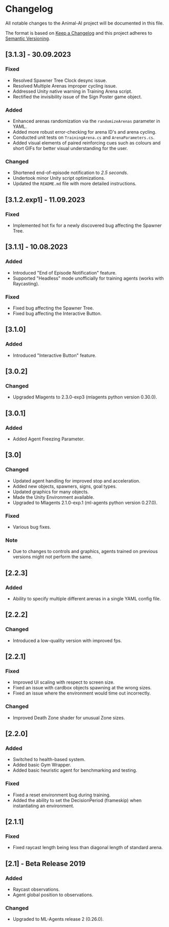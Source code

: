 # Changelog

All notable changes to the Animal-AI project will be documented in this file.

The format is based on [Keep a Changelog](http://keepachangelog.com/en/1.0.0/) and this project adheres to [Semantic Versioning](http://semver.org/spec/v2.0.0.html).


## [3.1.3] - 30.09.2023
### Fixed
- Resolved Spawner Tree Clock desync issue.
- Resolved Multiple Arenas improper cycling issue.
- Addressed Unity native warning in Training Arena script.
- Rectified the invisibility issue of the Sign Poster game object.

### Added
- Enhanced arenas randomization via the `randomizeArenas` parameter in YAML.
- Added more robust error-checking for arena ID's and arena cycling.
- Conducted unit tests on `TrainingArena.cs` and `ArenaParameters.cs`.
- Added visual elements of paired reinforcing cues such as colours and short GIFs for better visual understanding for the user.

### Changed
- Shortened end-of-episode notification to *2.5 seconds*.
- Undertook minor Unity script optimizations.
- Updated the `README.md` file with more detailed instructions.

## [3.1.2.exp1] - 11.09.2023
### Fixed
- Implemented hot fix for a newly discovered bug affecting the Spawner Tree.

## [3.1.1] - 10.08.2023
### Added
- Introduced "End of Episode Notification" feature.
- Supported "Headless" mode unofficially for training agents (works with Raycasting).

### Fixed
- Fixed bug affecting the Spawner Tree.
- Fixed bug affecting the Interactive Button.

## [3.1.0]
### Added
- Introduced "Interactive Button" feature.

## [3.0.2]
### Changed
- Upgraded Mlagents to 2.3.0-exp3 (mlagents python version 0.30.0).

## [3.0.1]
### Added
- Added Agent Freezing Parameter.

## [3.0]
### Changed
- Updated agent handling for improved stop and acceleration.
- Added new objects, spawners, signs, goal types.
- Updated graphics for many objects.
- Made the Unity Environment available.
- Upgraded to Mlagents 2.1.0-exp.1 (ml-agents python version 0.27.0).

### Fixed
- Various bug fixes.

### Note
- Due to changes to controls and graphics, agents trained on previous versions might not perform the same.

## [2.2.3]
### Added
- Ability to specify multiple different arenas in a single YAML config file.

## [2.2.2]
### Changed
- Introduced a low-quality version with improved fps.

## [2.2.1]
### Fixed
- Improved UI scaling with respect to screen size.
- Fixed an issue with cardbox objects spawning at the wrong sizes.
- Fixed an issue where the environment would time out incorrectly.

### Changed
- Improved Death Zone shader for unusual Zone sizes.

## [2.2.0]
### Added
- Switched to health-based system.
- Added basic Gym Wrapper.
- Added basic heuristic agent for benchmarking and testing.

### Fixed
- Fixed a reset environment bug during training.
- Added the ability to set the DecisionPeriod (frameskip) when instantiating an environment.

## [2.1.1]
### Fixed
- Fixed raycast length being less than diagonal length of standard arena.

## [2.1] - Beta Release 2019
### Added
- Raycast observations.
- Agent global position to observations.

### Changed
- Upgraded to ML-Agents release 2 (0.26.0).
